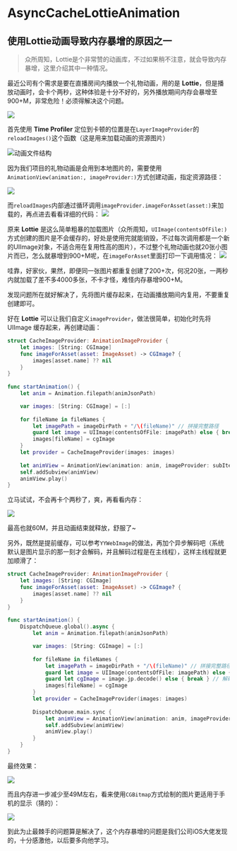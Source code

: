 # AsyncCacheLottieAnimation

## 使用Lottie动画导致内存暴增的原因之一

> 众所周知，Lottie是个非常赞的动画库，不过如果稍不注意，就会导致内存暴增，这里介绍其中一种情况。

最近公司有个需求是要在直播房间内播放一个礼物动画，用的是 **Lottie**，但是播放动画时，会卡个两秒，这种体验是十分不好的，另外播放期间内存会暴增至900+M，非常危险！必须得解决这个问题。

![](https://github.com/Rogue24/JPCover/raw/master/AsyncCacheLottieAnimation/image0.jpg)

首先使用 **Time Profiler** 定位到卡顿的位置是在`LayerImageProvider`的`reloadImages()`这个函数（这是用来加载动画的资源图片）

![动画文件结构](https://github.com/Rogue24/JPCover/raw/master/AsyncCacheLottieAnimation/image1.jpg)

因为我们项目的礼物动画是会用到本地图片的，需要使用`AnimationView(animation:, imageProvider:)`方式创建动画，指定资源路径：

![](https://github.com/Rogue24/JPCover/raw/master/AsyncCacheLottieAnimation/image2.jpg)

而`reloadImages`内部通过循环调用`imageProvider.imageForAsset(asset:)`来加载的，再点进去看看详细的代码：
![](https://github.com/Rogue24/JPCover/raw/master/AsyncCacheLottieAnimation/image3.jpg)

原来 **Lottie** 是这么简单粗暴的加载图片（众所周知，`UIImage(contentsOfFile:)`方式创建的图片是不会缓存的，好处是使用完就能销毁，不过每次调用都是一个新的UIImage对象，不适合用在复用性高的图片），不过整个礼物动画也就20张小图片而已，怎么就暴增到900+M呢，在`imageForAsset`里面打印一下调用情况：
![](https://github.com/Rogue24/JPCover/raw/master/AsyncCacheLottieAnimation/image4.jpg)

哇靠，好家伙，果然，即便同一张图片都重复创建了200+次，何况20张，一两秒内就加载了差不多4000多张，不卡才怪，难怪内存暴增900+M。

发现问题所在就好解决了，先将图片缓存起来，在动画播放期间内复用，不要重复创建即可。

好在 **Lottie** 可以让我们自定义`imageProvider`，做法很简单，初始化时先将 UIImage 缓存起来，再创建动画：
```swift
struct CacheImageProvider: AnimationImageProvider {
    let images: [String: CGImage]
    func imageForAsset(asset: ImageAsset) -> CGImage? {
        images[asset.name] ?? nil
    }
}
        
func startAnimation() {
    let anim = Animation.filepath(animJsonPath)

    var images: [String: CGImage] = [:]
    
    for fileName in fileNames {
        let imagePath = imageDirPath + "/\(fileName)" // 拼接完整路径
        guard let image = UIImage(contentsOfFile: imagePath) else { break }
        images[fileName] = cgImage
    }
    let provider = CacheImageProvider(images: images)
            
    let animView = AnimationView(animation: anim, imageProvider: subItem.provider)
    self.addSubview(animView)
    animView.play()
}
```
立马试试，不会再卡个两秒了，爽，再看看内存：

![](https://github.com/Rogue24/JPCover/raw/master/AsyncCacheLottieAnimation/image5.jpg)

最高也就60M，并且动画结束就释放，舒服了~

另外，既然是提前缓存，可以参考`YYWebImage`的做法，再加个异步解码吧（系统默认是图片显示的那一刻才会解码，并且解码过程是在主线程），这样主线程就更加顺滑了：
```swift
struct CacheImageProvider: AnimationImageProvider {
    let images: [String: CGImage]
    func imageForAsset(asset: ImageAsset) -> CGImage? {
        images[asset.name] ?? nil
    }
}
        
func startAnimation() {
    DispatchQueue.global().async {
        let anim = Animation.filepath(animJsonPath)

        var images: [String: CGImage] = [:]
        
        for fileName in fileNames {
            let imagePath = imageDirPath + "/\(fileName)" // 拼接完整路径
            guard let image = UIImage(contentsOfFile: imagePath) else { break }
            guard let cgImage = image.jp.decode() else { break } // 解码
            images[fileName] = cgImage
        }
        let provider = CacheImageProvider(images: images)
                
        DispatchQueue.main.sync {
            let animView = AnimationView(animation: anim, imageProvider: subItem.provider)
            self.addSubview(animView)
            animView.play()
        }
    }
}
```
最终效果：

![](https://github.com/Rogue24/JPCover/raw/master/AsyncCacheLottieAnimation/gift.gif)

而且内存进一步减少至49M左右，看来使用`CGBitmap`方式绘制的图片更适用于手机的显示（猜的）：

![](https://github.com/Rogue24/JPCover/raw/master/AsyncCacheLottieAnimation/image6.jpg)

到此为止最棘手的问题算是解决了，这个内存暴增的问题是我们公司iOS大佬发现的，十分感激他，以后要多向他学习。

